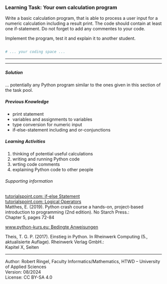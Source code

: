 ### Learning Task: Your own calculation program

Write a basic calculation program, that is able to process a user input for a numeric calculation including a result print. The code should contain at least one if-statement.
Do not forget to add any commentes to your code.

Implement the program, test it and explain it to another student.

``` python

# ... your coding space ...


```

---------------------------------------
---------------------------------------

##### Solution

... potentially any Python program similar to the ones given in this section of the task pool.

##### Previous Knowledge

- print statement
- variables and assignments to variables
- type conversion for numeric input  
- if-else-statement including and or-conjunctions

##### Learning Activities

1) thinking of potential useful calculations
2) writing and running Python code
3) wrting code comments
4) explaining Python code to other people

###### Supporting information

[tutorialspoint.com: if-else Statement](https://www.tutorialspoint.com/python/python_if_else.htm)  
[tutorialspoint.com: Logical Operators](https://www.tutorialspoint.com/python/python_logical_operators.htm)  
Matthes, E. (2019). Python crash course a hands-on, project-based introduction to programming (2nd edition). No Starch Press.:  
Chapter 5, pages 72-84  

[www.python-kurs.eu: Bedingte Anweisungen](https://python-kurs.eu/python3_bedingte_anweisungen.php)

Theis, T. G. P. (2017). Einstieg in Python. In Rheinwerk Computing (5., aktualisierte Auflage). Rheinwerk Verlag GmbH.:   
Kapitel X, Seiten 

----
[//]: # "Learning objective: Test and branch using if-else including conjunction"
[//]: # "Topic: Controlling program execution"
[//]: # "Complexity: 2 - normal"
[//]: # "Task type: non-specific goal task"

Author: Robert Ringel, Faculty Informatics/Mathematics, HTWD – University of Applied Sciences  
Version: 08/2024            
License: CC BY-SA 4.0
